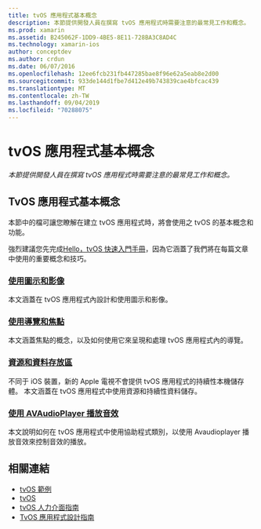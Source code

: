 ```yaml
---
title: tvOS 應用程式基本概念
description: 本節提供開發人員在撰寫 tvOS 應用程式時需要注意的最常見工作和概念。
ms.prod: xamarin
ms.assetid: B245062F-1DD9-4BE5-8E11-728BA3C8AD4C
ms.technology: xamarin-ios
author: conceptdev
ms.author: crdun
ms.date: 06/07/2016
ms.openlocfilehash: 12ee6fcb231fb447285bae8f96e62a5eab8e2d00
ms.sourcegitcommit: 933de144d1fbe7d412e49b743839cae4bfcac439
ms.translationtype: MT
ms.contentlocale: zh-TW
ms.lasthandoff: 09/04/2019
ms.locfileid: "70288075"
---
```

# <a name="tvos-application-fundamentals"></a>tvOS 應用程式基本概念

_本節提供開發人員在撰寫 tvOS 應用程式時需要注意的最常見工作和概念。_

<a name="Xamarin.tvOS-Application-Fundamentals" />

## <a name="xamarintvos-application-fundamentals"></a>TvOS 應用程式基本概念

本節中的檔可讓您瞭解在建立 tvOS 應用程式時，將會使用之 tvOS 的基本概念和功能。

強烈建議您先完成[Hello，tvOS 快速入門手冊](~/ios/tvos/get-started/hello-tvos.md)，因為它涵蓋了我們將在每篇文章中使用的重要概念和技巧。

<a name="Working-with-Icons-and-Images" />

### <a name="working-with-icons-and-imagesiostvosapp-fundamentalsicons-imagesmd"></a>[使用圖示和影像](~/ios/tvos/app-fundamentals/icons-images.md)

本文涵蓋在 tvOS 應用程式內設計和使用圖示和影像。

<a name="Working-with-Navigation-and-Focus" />

### <a name="working-with-navigation-and-focusiostvosapp-fundamentalsnavigation-focusmd"></a>[使用導覽和焦點](~/ios/tvos/app-fundamentals/navigation-focus.md)

本文涵蓋焦點的概念，以及如何使用它來呈現和處理 tvOS 應用程式內的導覽。

<a name="Resources-and-Data-Storage" />

### <a name="resources-and-data-storageiostvosapp-fundamentalsresources-data-storagemd"></a>[資源和資料存放區](~/ios/tvos/app-fundamentals/resources-data-storage.md)

不同于 iOS 裝置，新的 Apple 電視不會提供 tvOS 應用程式的持續性本機儲存體。 本文涵蓋在 tvOS 應用程式中使用資源和持續性資料儲存。

<a name="Playing-Sound-with-AVAudioPlayer" />

### <a name="playing-sound-with-avaudioplayeriostvosapp-fundamentalssoundsmd"></a>[使用 AVAudioPlayer 播放音效](~/ios/tvos/app-fundamentals/sounds.md)

本文說明如何在 tvOS 應用程式中使用協助程式類別，以使用 Avaudioplayer 播放音效來控制音效的播放。

## <a name="related-links"></a>相關連結

- [tvOS 範例](https://docs.microsoft.com/samples/browse/?products=xamarin&term=Xamarin.iOS+tvOS)
- [tvOS](https://developer.apple.com/tvos/)
- [tvOS 人力介面指南](https://developer.apple.com/tvos/human-interface-guidelines/)
- [TvOS 應用程式設計指南](https://developer.apple.com/library/prerelease/tvos/documentation/General/Conceptual/AppleTV_PG/)
